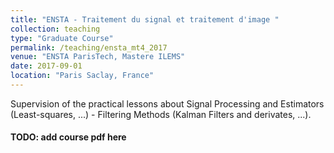 ```yaml
---
title: "ENSTA - Traitement du signal et traitement d'image "
collection: teaching
type: "Graduate Course"
permalink: /teaching/ensta_mt4_2017
venue: "ENSTA ParisTech, Mastere ILEMS"
date: 2017-09-01
location: "Paris Saclay, France"
---
```



Supervision of the practical lessons about Signal Processing and Estimators (Least-squares, ...) - Filtering Methods (Kalman Filters and derivates, ...).

#### TODO: add course pdf here
